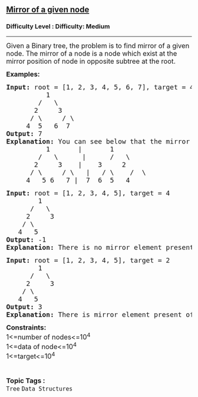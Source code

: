 <h2><a href="https://www.geeksforgeeks.org/problems/mirror-of-a-given-node/1?page=1&difficulty=Medium&status=unsolved&sortBy=submissions">Mirror of a given node</a></h2><h3>Difficulty Level : Difficulty: Medium</h3><hr><div class="problems_problem_content__Xm_eO"><p><span style="font-size: 18px;">Given a Binary tree, the problem is to find mirror of a given node. The mirror of a node is a node which exist at the mirror position of node in opposite subtree at the root.</span></p>
<p><strong><span style="font-size: 18px;">Examples:</span></strong></p>
<pre><span style="font-size: 18px;"><strong>Input: </strong>root = [1, 2, 3, 4, 5, 6, 7], target = 4
          1        
&nbsp;       /   \       
&nbsp;      2     3     
&nbsp;     / \     / \    
&nbsp;    4  5   6  7   
<strong>Output: </strong>7
<strong>Explanation: </strong>You can see below that the mirror node of 4 is 7.</span>
<span style="font-size: 18px;">          1       |       1
        /   \      |      /   \
       2     3    |    3     2
      / \     / \   |   / \    /  \
     4   5 6   7 |  7  6  5   4</span></pre>
<pre><span style="font-size: 18px;"><strong>Input: </strong>root = [1, 2, 3, 4, 5], target = 4
&nbsp;       1
&nbsp;     /   \
&nbsp;    2     3
&nbsp;   / \
&nbsp;  4   5</span>
<span style="font-size: 18px;"><strong>Output: </strong>-1<br><strong>Explanation: </strong>There is no mirror element present of 4.<br></span></pre>
<pre><span style="font-size: 18px;"><strong>Input: </strong>root = [1, 2, 3, 4, 5], target = 2
&nbsp;       1
&nbsp;     /   \
&nbsp;    2     3
&nbsp;   / \
&nbsp;  4   5</span>
<span style="font-size: 18px;"><strong>Output: </strong>3<br><strong>Explanation: </strong>There is mirror element present of 2.</span></pre>
<p><span style="font-size: 18px;"><strong>Constraints:</strong><br>1&lt;=number of nodes&lt;=10<sup>4</sup><br>1&lt;=data of node&lt;=10<sup>4</sup><br>1&lt;=target&lt;=10<sup>4</sup></span></p></div><br><p><span style=font-size:18px><strong>Topic Tags : </strong><br><code>Tree</code>&nbsp;<code>Data Structures</code>&nbsp;